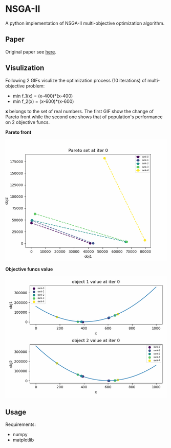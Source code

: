 # NSGA-II
A python implementation of NSGA-II multi-objective optimization algorithm.

## Paper
Original paper see [here](https://ieeexplore.ieee.org/document/996017).

## Visulization

Following 2 GIFs visulize the optimization process (10 iterations) of multi-objective problem:
- min f_1(x) = (x-400)*(x-400)
- min f_2(x) = (x-600)*(x-600)
  
**x** belongs to the set of real numbers. The first GIF show the change of Pareto front while the second one shows that of population's performance on 2 objective funcs.

**Pareto front**

![Pareto front](./img/pareto.gif)

**Objective funcs value**

![Objective funcs value](./img/obj.gif)

## Usage
Requirements:
- numpy
- matplotlib
